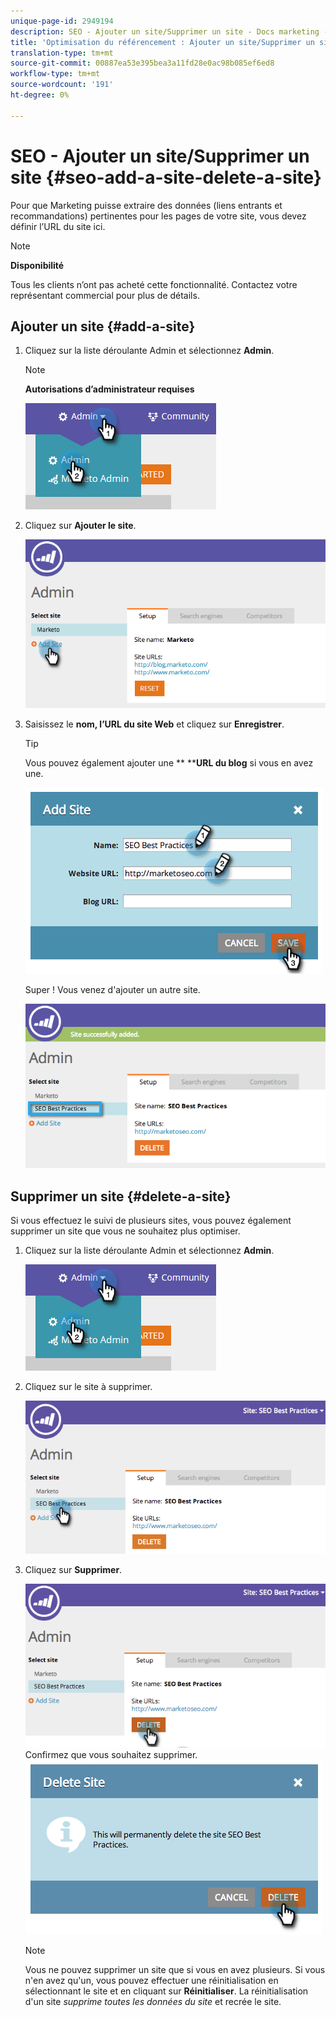 ```yaml
---
unique-page-id: 2949194
description: SEO - Ajouter un site/Supprimer un site - Docs marketing - Documentation du produit
title: 'Optimisation du référencement : Ajouter un site/Supprimer un site'
translation-type: tm+mt
source-git-commit: 00887ea53e395bea3a11fd28e0ac98b085ef6ed8
workflow-type: tm+mt
source-wordcount: '191'
ht-degree: 0%

---
```



# SEO - Ajouter un site/Supprimer un site {#seo-add-a-site-delete-a-site}

Pour que Marketing puisse extraire des données (liens entrants et recommandations) pertinentes pour les pages de votre site, vous devez définir l’URL du site ici.

>[!NOTE]
>
>**Disponibilité**
>
>Tous les clients n’ont pas acheté cette fonctionnalité. Contactez votre représentant commercial pour plus de détails.

## Ajouter un site {#add-a-site}

1. Cliquez sur la liste déroulante Admin et sélectionnez **Admin**.

   >[!NOTE]
   >
   >**Autorisations d’administrateur requises**

   ![](assets/one.png)

1. Cliquez sur **Ajouter le site**.

   ![](assets/two.png)

1. Saisissez le **nom, l’URL du site Web** et cliquez sur **Enregistrer**.

   >[!TIP]
   >
   >Vous pouvez également ajouter une ** ****URL du blog** si vous en avez une.

   ![](assets/image2014-9-17-21-3a19-3a51.png)

   Super ! Vous venez d&#39;ajouter un autre site.

   ![](assets/four.png)

## Supprimer un site {#delete-a-site}

Si vous effectuez le suivi de plusieurs sites, vous pouvez également supprimer un site que vous ne souhaitez plus optimiser.

1. Cliquez sur la liste déroulante Admin et sélectionnez **Admin**.

   ![](assets/one.png)

1. Cliquez sur le site à supprimer.

   ![](assets/six.png)

1. Cliquez sur **Supprimer**.

   ![](assets/seven.png)
Confirmez que vous souhaitez supprimer.
   ![](assets/image2014-9-17-21-3a21-3a22.png)

   >[!NOTE]
   >
   >Vous ne pouvez supprimer un site que si vous en avez plusieurs. Si vous n&#39;en avez qu&#39;un, vous pouvez effectuer une réinitialisation en sélectionnant le site et en cliquant sur **Réinitialiser**. La réinitialisation d&#39;un site *supprime toutes les données du site* et recrée le site.

